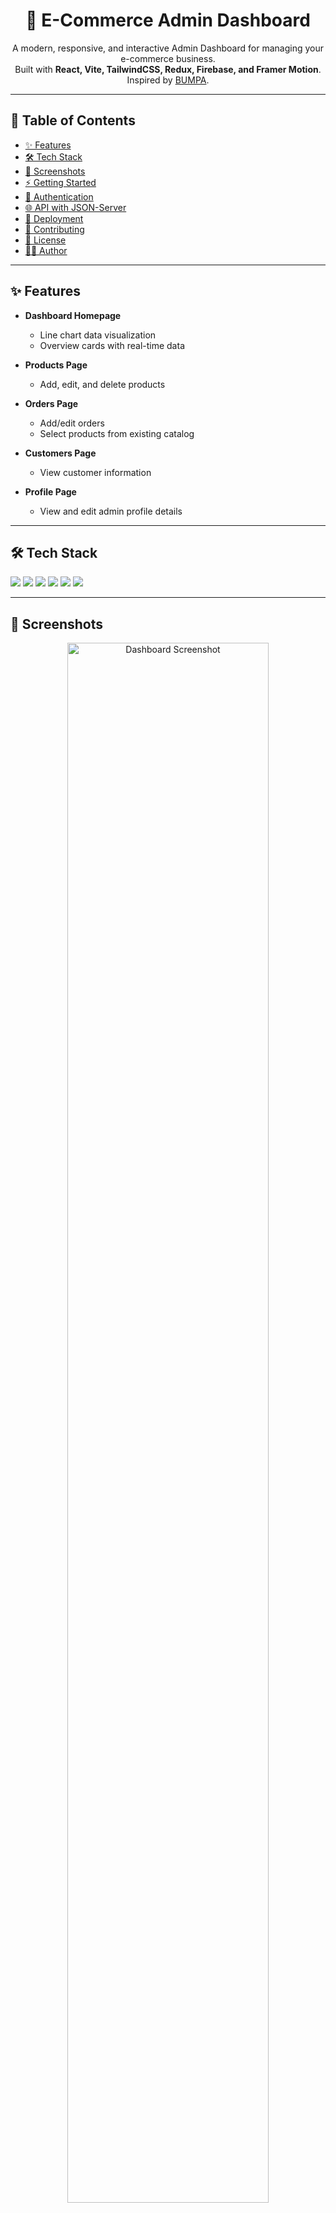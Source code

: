 <!-- Banner -->
<h1 align="center">🛒 E-Commerce Admin Dashboard</h1>
<p align="center">
  A modern, responsive, and interactive Admin Dashboard for managing your e-commerce business.<br/>
  Built with <b>React, Vite, TailwindCSS, Redux, Firebase, and Framer Motion</b>.<br/>
  Inspired by <a href="https://www.bumpa.com/" target="_blank">BUMPA</a>.
</p>

---

## 📑 Table of Contents
- [✨ Features](#-features)
- [🛠️ Tech Stack](#️-tech-stack)
- [📸 Screenshots](#-screenshots)
- [⚡ Getting Started](#-getting-started)
- [🔐 Authentication](#-authentication)
- [🌐 API with JSON-Server](#-api-with-json-server)
- [🚀 Deployment](#-deployment)
- [🤝 Contributing](#-contributing)
- [📜 License](#-license)
- [👨‍💻 Author](#-author)

---

## ✨ Features

- **Dashboard Homepage**
  - Line chart data visualization  
  - Overview cards with real-time data  

- **Products Page**
  - Add, edit, and delete products  

- **Orders Page**
  - Add/edit orders  
  - Select products from existing catalog  

- **Customers Page**
  - View customer information  

- **Profile Page**
  - View and edit admin profile details  

---

## 🛠️ Tech Stack

<p align="left">
  <img src="https://img.shields.io/badge/React-20232a?style=for-the-badge&logo=react&logoColor=61DAFB"/>
  <img src="https://img.shields.io/badge/Vite-646CFF?style=for-the-badge&logo=vite&logoColor=white"/>
  <img src="https://img.shields.io/badge/TailwindCSS-38bdf8?style=for-the-badge&logo=tailwind-css&logoColor=white"/>
  <img src="https://img.shields.io/badge/Redux-764abc?style=for-the-badge&logo=redux&logoColor=white"/>
  <img src="https://img.shields.io/badge/Firebase-ffca28?style=for-the-badge&logo=firebase&logoColor=black"/>
  <img src="https://img.shields.io/badge/Framer%20Motion-ea4c89?style=for-the-badge&logo=framer&logoColor=white"/>
</p>

---

## 📸 Screenshots
<p align="center">
  
  <img src="screenshot1.png" alt="Dashboard Screenshot" width="80%"/>
</p>

---

## ⚡ Getting Started

Clone the repository:

```bash
git clone https://github.com/yourusername/ecommerce-admin-dashboard.git
cd ecommerce-admin-dashboard
npm install
